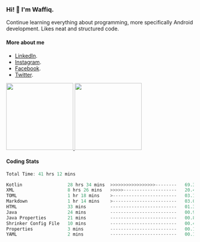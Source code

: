 ### Hi! 👋 I'm Waffiq.

Continue learning everything about programming, more specifically Android development. Likes neat and structured code.

#### More about me 
- [LinkedIn](https://www.linkedin.com/in/waffiqaziz/).
- [Instagram](https://www.instagram.com/waffiqaziz/).
- [Facebook](https://web.facebook.com/WaffiqAziz/).
- [Twitter](https://twitter.com/AzizWaffiq).

<p align="left">
<a href="https://github.com/waffiqaziz">
  <img height="180em" src="https://github-readme-stats-eight-theta.vercel.app/api?username=waffiqaziz&show_icons=true&theme=algolia&include_all_commits=true&count_private=true"/>
  <img height="180em" src="https://github-readme-stats-eight-theta.vercel.app/api/top-langs/?username=waffiqaziz&layout=compact&langs_count=8&theme=algolia"/>
</a>
</p>

#### Coding Stats
<!--START_SECTION:waka-->

```rust
Total Time: 41 hrs 12 mins

Kotlin                 28 hrs 34 mins  >>>>>>>>>>>>>>>>>--------   69.30 %
XML                    8 hrs 26 mins   >>>>>--------------------   20.48 %
TOML                   1 hr 18 mins    >------------------------   03.15 %
Markdown               1 hr 14 mins    >------------------------   03.02 %
HTML                   33 mins         -------------------------   01.36 %
Java                   24 mins         -------------------------   00.98 %
Java Properties        21 mins         -------------------------   00.89 %
Shrinker Config File   10 mins         -------------------------   00.42 %
Properties             3 mins          -------------------------   00.14 %
YAML                   2 mins          -------------------------   00.11 %
```

<!--END_SECTION:waka-->
